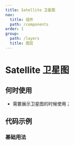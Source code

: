 ```yaml
---
title: Satellite 卫星图
nav:
  title: 组件
  path: /components
order: 1
group:
  path: /layers
  title: 图层
---
```


# Satellite 卫星图

## 何时使用

-  需要展示卫星图的时候使用；

## 代码示例

### 基础用法

<code src="./demo/demo-01.tsx" />
